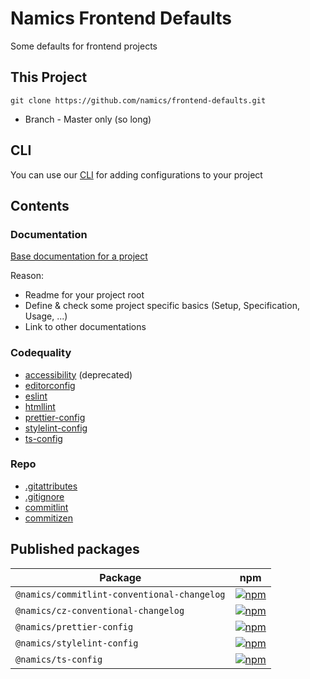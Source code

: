 # Namics Frontend Defaults

Some defaults for frontend projects

## This Project

```
git clone https://github.com/namics/frontend-defaults.git
```

-   Branch - Master only (so long)

## CLI

You can use our [CLI](https://github.com/namics/frontend-defaults-cli) for adding configurations to your project

## Contents

### Documentation

[Base documentation for a project](./doc/README.md)

Reason:

-   Readme for your project root
-   Define & check some project specific basics (Setup, Specification, Usage, ...)
-   Link to other documentations

### Codequality

-   [accessibility](./codequality/accessibility/README.md) (deprecated)
-   [editorconfig](./editorconfig/README.md)
-   [eslint](./codequality/eslint/README.md)
-   [htmllint](./codequality/htmllint/.htmllintrc)
-   [prettier-config](./codequality/prettier/README.md)
-   [stylelint-config](./codequality/stylelint/README.md)
-   [ts-config](./codequality/ts-config/README.md)

### Repo

-   [.gitattributes](./repo/gitattributes/README.md)
-   [.gitignore](./repo/gitignore/README.md)
-   [commitlint](./repo/commitlint-conventional-changelog/README.md)
-   [commitizen](./repo/cz-conventional-changelog/README.md)

## Published packages

| Package                                     | npm                                                                                                                                                           |
| ------------------------------------------- | ------------------------------------------------------------------------------------------------------------------------------------------------------------- |
| `@namics/commitlint-conventional-changelog` | [![npm](https://img.shields.io/npm/v/@namics/commitlint-conventional-changelog.svg)](https://www.npmjs.com/package/@namics/commitlint-conventional-changelog) |
| `@namics/cz-conventional-changelog`         | [![npm](https://img.shields.io/npm/v/@namics/cz-conventional-changelog.svg)](https://www.npmjs.com/package/@namics/cz-conventional-changelog)                 |
| `@namics/prettier-config`                   | [![npm](https://img.shields.io/npm/v/@namics/prettier-config.svg)](https://www.npmjs.com/package/@namics/prettier-config)                                     |
| `@namics/stylelint-config`                  | [![npm](https://img.shields.io/npm/v/@namics/stylelint-config.svg)](https://www.npmjs.com/package/@namics/stylelint-config)                                   |
| `@namics/ts-config`                         | [![npm](https://img.shields.io/npm/v/@namics/ts-config.svg)](https://www.npmjs.com/package/@namics/ts-config)                                                 |
